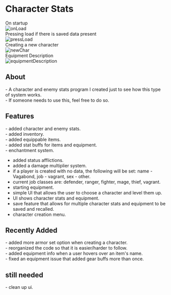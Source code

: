 # Character Stats
On startup<br>
![onLoad](https://github.com/HarpersDad/CharacterStats/assets/42348662/7300b843-2e78-43a9-bce8-4835ec404055)<br>
Pressing load if there is saved data present<br>
![pressLoad](https://github.com/HarpersDad/CharacterStats/assets/42348662/10d36244-78b0-4d22-b7ec-101c32405e19)<br>
Creating a new character<br>
![newChar](https://github.com/HarpersDad/CharacterStats/assets/42348662/4483c8cd-673f-410b-b564-7ba64fd4710e)<br>
Equipment Description<br>
![equipmentDescription](https://github.com/HarpersDad/CharacterStats/assets/42348662/bc86f6d8-a95f-4843-917f-aa371079b8c8)<br>
<h2>About</h2>
- A character and enemy stats program I created just to see how this type of system works.<br>
- If someone needs to use this, feel free to do so.<br>
<h2>Features</h2>
- added character and enemy stats.<br>
- added inventory.<br>
- added equippable items.<br>
- added stat buffs for items and equipment.<br>
- enchantment system.<br>

- added status afflictions.<br>
- added a damage multiplier system.<br>
- if a player is created with no data, the following will be set: name - Vagabond, job - vagrant, sex - other.<br>
- current job classes are: defender, ranger, fighter, mage, thief, vagrant.<br>
- starting equipment.<br>
- simple UI that allows the user to choose a character and level them up.<br>
- UI shows character stats and equipment.<br>
- save feature that allows for multiple character stats and equipment to be saved and recalled.<br>
- character creation menu.<br>
<h2>Recently Added</h2>
- added more armor set option when creating a character.<br>
- reorganized the code so that it is easier/harder to follow.<br>
- added equipment info when a user hovers over an item's name.<br>
- fixed an equipment issue that added gear buffs more than once.<br>
<h2>still needed</h2>
- clean up ui.<br>
